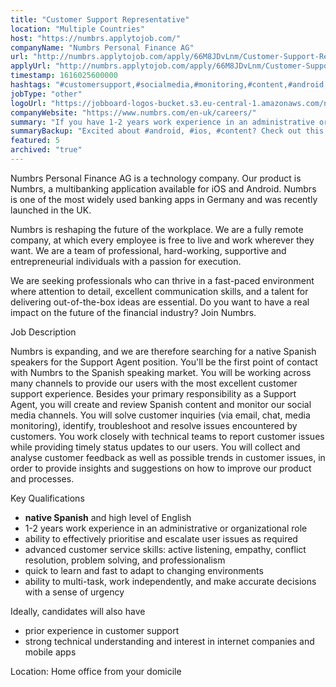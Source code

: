 ```yaml
---
title: "Customer Support Representative"
location: "Multiple Countries"
host: "https://numbrs.applytojob.com/"
companyName: "Numbrs Personal Finance AG"
url: "http://numbrs.applytojob.com/apply/66M8JDvLnm/Customer-Support-Representative-Native-Spanish-Remote"
applyUrl: "http://numbrs.applytojob.com/apply/66M8JDvLnm/Customer-Support-Representative-Native-Spanish-Remote"
timestamp: 1616025600000
hashtags: "#customersupport,#socialmedia,#monitoring,#content,#android,#ios,#marketing,#office,#finance,#English"
jobType: "other"
logoUrl: "https://jobboard-logos-bucket.s3.eu-central-1.amazonaws.com/numbrs-personal-finance-ag"
companyWebsite: "https://www.numbrs.com/en-uk/careers/"
summary: "If you have 1-2 years work experience in an administrative or organizational role, Numbrs has a job opening for a customer support representative."
summaryBackup: "Excited about #android, #ios, #content? Check out this job post!"
featured: 5
archived: "true"
---
```


Numbrs Personal Finance AG is a technology company. Our product is Numbrs, a multibanking application available for iOS and Android. Numbrs is one of the most widely used banking apps in Germany and was recently launched in the UK.

Numbrs is reshaping the future of the workplace. We are a fully remote company, at which every employee is free to live and work wherever they want. We are a team of professional, hard-working, supportive and entrepreneurial individuals with a passion for execution.

We are seeking professionals who can thrive in a fast-paced environment where attention to detail, excellent communication skills, and a talent for delivering out-of-the-box ideas are essential. Do you want to have a real impact on the future of the financial industry? Join Numbrs.

Job Description

Numbrs is expanding, and we are therefore searching for a native Spanish speakers for the Support Agent position. You'll be the first point of contact with Numbrs to the Spanish speaking market. You will be working across many channels to provide our users with the most excellent customer support experience. Besides your primary responsibility as a Support Agent, you will create and review Spanish content and monitor our social media channels. You will solve customer inquiries (via email, chat, media monitoring), identify, troubleshoot and resolve issues encountered by customers. You work closely with technical teams to report customer issues while providing timely status updates to our users. You will collect and analyse customer feedback as well as possible trends in customer issues, in order to provide insights and suggestions on how to improve our product and processes.

Key Qualifications

*   **native Spanish** and high level of English
*   1-2 years work experience in an administrative or organizational role
*   ability to effectively prioritise and escalate user issues as required
*   advanced customer service skills: active listening, empathy, conflict resolution, problem solving, and professionalism
*   quick to learn and fast to adapt to changing environments
*   ability to multi-task, work independently, and make accurate decisions with a sense of urgency

Ideally, candidates will also have

*   prior experience in customer support
*   strong technical understanding and interest in internet companies and mobile apps

Location: Home office from your domicile
